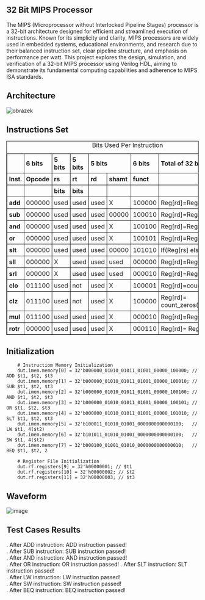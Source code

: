 ## 32 Bit MIPS Processor
The MIPS (Microprocessor without Interlocked Pipeline Stages) processor is a 32-bit architecture designed for efficient and streamlined execution of instructions. 
Known for its simplicity and clarity, MIPS processors are widely used in embedded systems, educational environments,
and research due to their balanced instruction set, clear pipeline structure, and emphasis on performance per watt.
This project explores the design, simulation, and verification of a 32-bit MIPS processor using Verilog HDL, aiming to demonstrate its fundamental computing capabilities and adherence to MIPS ISA standards.

## Architecture

![obrazek](https://github.com/faatthy/32-bit-MIPS-Processor/assets/110846097/86bc9175-4ae6-46ae-8b94-4609f5d394fa)

## Instructions Set

<!DOCTYPE html>
<html>
<head>
<style>
  table, th, td {
    border: 1px solid black;
    border-collapse: collapse;
  }
  th, td {
    padding: 5px;
    text-align: left;
  }
</style>
</head>
<body>

<table style="width:100%">
  <caption>Bits Used Per Instruction</caption>
  <tr>
    <th></th>
    <th>6 bits</th>
    <th>5 bits</th>
    <th>5 bits</th>
    <th colspan="2">5 bits</th>
    <th>6 bits</th>
    <th>Total of 32 bits</th>
  </tr>
  <tr>
    <th>Inst.</th>
    <th>Opcode</th>
    <th>rs</th>
    <th>rt</th>
    <th>rd</th>
    <th>shamt</th>
    <th>funct</th>
    <th></th>
  </tr>
  <tr>
    <th></th>
    <th></th>
    <th>bits</th>
    <th>bits</th>
    <th></th>
    <th></th>
    <th></th>
    <th></th>
  </tr>
  <tr>
    <th>add</th>
    <td>000000</td>
    <td>used</td>
    <td>used</td>
    <td>used</td>
    <td>X</td>
    <td>100000</td>
    <td>Reg[rd]=Reg[rs]+Reg[rt]</td>
  </tr>
  <tr>
    <th>sub</th>
    <td>000000</td>
    <td>used</td>
    <td>used</td>
    <td>used</td>
    <td>00000</td>
    <td>100010</td>
    <td>Reg[rd]=Reg[rs]-Reg[rt]</td>
  </tr>
  <tr>
    <th>and</th>
    <td>000000</td>
    <td>used</td>
    <td>used</td>
    <td>used</td>
    <td>X</td>
    <td>100100</td>
    <td>Reg[rd]=Reg[rs] and Reg[rt]</td>
  </tr>
  <tr>
    <th>or</th>
    <td>000000</td>
    <td>used</td>
    <td>used</td>
    <td>used</td>
    <td>X</td>
    <td>100101</td>
    <td>Reg[rd]=Reg[rs] or Reg[rt]</td>
  </tr>
  <tr>
    <th>slt</th>
    <td>000000</td>
    <td>used</td>
    <td>used</td>
    <td>used</td>
    <td>00000</td>
    <td>101010</td>
    <td>If(Reg[rs]<Reg[rt]) Reg[rd]=1  <br>
    else 0</td>
  </tr>
  <tr>
    <th>sll</th>
    <td>000000</td>
    <td>X</td>
    <td>used</td>
    <td>used</td>
    <td>used</td>
    <td>000000</td>
    <td>Reg[rd]=Reg[rs]<<shamt</td>
  </tr>
  <tr>
    <th>srl</th>
    <td>000000</td>
    <td>X</td>
    <td>used</td>
    <td>used</td>
    <td>used</td>
    <td>000010</td>
    <td>Reg[rd]=Reg[rs]>>shamt</td>
  </tr>
  <tr>
    <th>clo</th>
    <td>011100</td>
    <td>used</td>
    <td>not</td>
    <td>used</td>
    <td>X</td>
    <td>100001</td>
    <td>Reg[rd]=count_ones(Reg[rs])</td>
  </tr>
  <tr>
    <th>clz</th>
    <td>011100</td>
    <td>used</td>
    <td>not</td>
    <td>used</td>
    <td>X</td>
    <td>100000</td>
    <td>Reg[rd]= count_zeros(Reg[rs])</td>
  </tr>
  <tr>
    <th>mul</th>
    <td>011100</td>
    <td>used</td>
    <td>used</td>
    <td>used</td>
    <td>X</td>
    <td>000010</td>
    <td>Reg[rd]=Reg[rs]*Reg[rt]</td>
  </tr>
  <tr>
    <th>rotr</th>
    <td>000000</td>
    <td>used</td>
    <td>used</td>
    <td>used</td>
    <td>X</td>
    <td>000110</td>
    <td>Reg[rd]= Reg[rt] <br>
</table>

</body>
</html>

## Initialization
        # Instructiom Memory Initialization 
        dut.imem.memory[0] = 32'b000000_01010_01011_01001_00000_100000; // ADD $t1, $t2, $t3
        dut.imem.memory[1] = 32'b000000_01010_01011_01001_00000_100010; // SUB $t1, $t2, $t3
        dut.imem.memory[2] = 32'b000000_01010_01011_01001_00000_100100; // AND $t1, $t2, $t3
        dut.imem.memory[3] = 32'b000000_01010_01011_01001_00000_100101; // OR $t1, $t2, $t3
        dut.imem.memory[4] = 32'b000000_01010_01011_01001_00000_101010; // SLT $t1, $t2, $t3
        dut.imem.memory[5] = 32'b100011_01010_01001_0000000000000100;   // LW $t1, 4($t2)
        dut.imem.memory[6] = 32'b101011_01010_01001_0000000000000100;   // SW $t1, 4($t2)
        dut.imem.memory[7] = 32'b000100_01001_01010_0000000000000010;   // BEQ $t1, $t2, 2

        # Register File Initialization 
        dut.rf.registers[9] = 32'h00000001; // $t1
        dut.rf.registers[10] = 32'h00000002; // $t2
        dut.rf.registers[11] = 32'h00000003; // $t3
## Waveform

![image](https://github.com/faatthy/32-bit-MIPS-Processor/assets/110846097/10c4d3d3-ae0a-42ef-87fd-a529d17f97d2)

## Test Cases Results

. After ADD instruction:                     ADD instruction passed!  
. After SUB instruction:                     SUB instruction passed!   
. After AND instruction:                     AND instruction passed!       
. After OR instruction:                      OR instruction passed!
. After SLT instruction:                     SLT instruction passed!    
. After LW instruction:                      LW instruction passed!   
. After SW instruction:                      SW instruction passed!     
. After BEQ instruction:                     BEQ instruction passed!    
